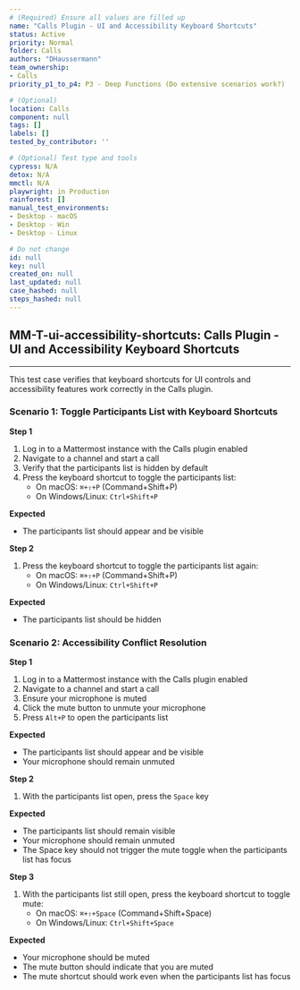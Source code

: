 ```yaml
---
# (Required) Ensure all values are filled up
name: "Calls Plugin - UI and Accessibility Keyboard Shortcuts"
status: Active
priority: Normal
folder: Calls
authors: "DHaussermann"
team_ownership:
- Calls
priority_p1_to_p4: P3 - Deep Functions (Do extensive scenarios work?)

# (Optional)
location: Calls
component: null
tags: []
labels: []
tested_by_contributor: ''

# (Optional) Test type and tools
cypress: N/A
detox: N/A
mmctl: N/A
playwright: in Production
rainforest: []
manual_test_environments: 
- Desktop - macOS
- Desktop - Win
- Desktop - Linux

# Do not change
id: null
key: null
created_on: null
last_updated: null
case_hashed: null
steps_hashed: null
---
```


<!-- (Auto-generated) Based on frontmatter's "key" and "name" -->

## MM-T-ui-accessibility-shortcuts: Calls Plugin - UI and Accessibility Keyboard Shortcuts

---

This test case verifies that keyboard shortcuts for UI controls and accessibility features work correctly in the Calls plugin.

### Scenario 1: Toggle Participants List with Keyboard Shortcuts

**Step 1**

1. Log in to a Mattermost instance with the Calls plugin enabled
2. Navigate to a channel and start a call
3. Verify that the participants list is hidden by default
4. Press the keyboard shortcut to toggle the participants list:
   - On macOS: `⌘+⇧+P` (Command+Shift+P)
   - On Windows/Linux: `Ctrl+Shift+P`

**Expected**

- The participants list should appear and be visible

**Step 2**

1. Press the keyboard shortcut to toggle the participants list again:
   - On macOS: `⌘+⇧+P` (Command+Shift+P)
   - On Windows/Linux: `Ctrl+Shift+P`

**Expected**

- The participants list should be hidden

### Scenario 2: Accessibility Conflict Resolution

**Step 1**

1. Log in to a Mattermost instance with the Calls plugin enabled
2. Navigate to a channel and start a call
3. Ensure your microphone is muted
4. Click the mute button to unmute your microphone
5. Press `Alt+P` to open the participants list

**Expected**

- The participants list should appear and be visible
- Your microphone should remain unmuted

**Step 2**

1. With the participants list open, press the `Space` key

**Expected**

- The participants list should remain visible
- Your microphone should remain unmuted
- The Space key should not trigger the mute toggle when the participants list has focus

**Step 3**

1. With the participants list still open, press the keyboard shortcut to toggle mute:
   - On macOS: `⌘+⇧+Space` (Command+Shift+Space)
   - On Windows/Linux: `Ctrl+Shift+Space`

**Expected**

- Your microphone should be muted
- The mute button should indicate that you are muted
- The mute shortcut should work even when the participants list has focus
